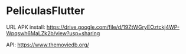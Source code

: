# PeliculasFlutter

URL APK install: https://drive.google.com/file/d/19ZtWGryEOztckj4WP-Wpqswh6MaLZk2b/view?usp=sharing

API: https://www.themoviedb.org/
